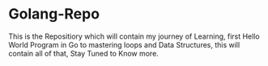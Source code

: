 # Golang-Repo
This is the Repositiory which will contain my journey of Learning, first Hello World Program in Go to mastering loops and Data Structures, this will contain all of that, Stay Tuned to Know more.
